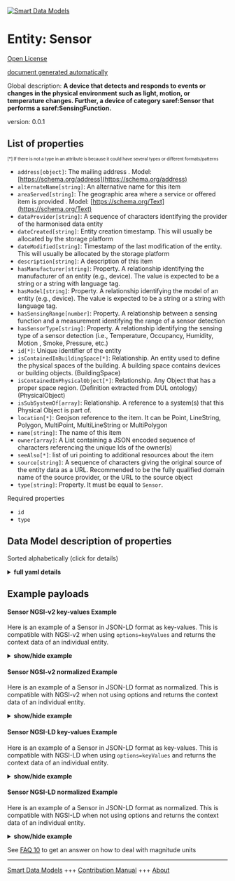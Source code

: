 <!-- 10-Header -->  
[![Smart Data Models](https://smartdatamodels.org/wp-content/uploads/2022/01/SmartDataModels_logo.png "Logo")](https://smartdatamodels.org)  
Entity: Sensor  
==============<!-- /10-Header -->  
<!-- 15-License -->  
[Open License](https://github.com/smart-data-models//dataModel.SAREF/blob/master/Sensor/LICENSE.md)  
[document generated automatically](https://docs.google.com/presentation/d/e/2PACX-1vTs-Ng5dIAwkg91oTTUdt8ua7woBXhPnwavZ0FxgR8BsAI_Ek3C5q97Nd94HS8KhP-r_quD4H0fgyt3/pub?start=false&loop=false&delayms=3000#slide=id.gb715ace035_0_60)  
<!-- /15-License -->  
<!-- 20-Description -->  
Global description: **A device that detects and responds to events or changes in the physical environment such as light, motion, or temperature changes. Further, a device of category saref:Sensor that performs a saref:SensingFunction.**  
version: 0.0.1  
<!-- /20-Description -->  
<!-- 30-PropertiesList -->  

## List of properties  

<sup><sub>[*] If there is not a type in an attribute is because it could have several types or different formats/patterns</sub></sup>  
- `address[object]`: The mailing address  . Model: [https://schema.org/address](https://schema.org/address)- `alternateName[string]`: An alternative name for this item  - `areaServed[string]`: The geographic area where a service or offered item is provided  . Model: [https://schema.org/Text](https://schema.org/Text)- `dataProvider[string]`: A sequence of characters identifying the provider of the harmonised data entity  - `dateCreated[string]`: Entity creation timestamp. This will usually be allocated by the storage platform  - `dateModified[string]`: Timestamp of the last modification of the entity. This will usually be allocated by the storage platform  - `description[string]`: A description of this item  - `hasManufacturer[string]`: Property. A relationship identifying the manufacturer of an entity (e.g., device). The value is expected to be a string or a string with language tag.  - `hasModel[string]`: Property. A relationship identifying the model of an entity (e.g., device). The value is expected to be a string or a string with language tag.  - `hasSensingRange[number]`: Property. A relationship between a sensing function and a measurement identifying the range of a sensor detection  - `hasSensorType[string]`: Property. A relationship identifying the sensing type of a sensor detection (i.e., Temperature, Occupancy, Humidity, Motion , Smoke, Pressure, etc.)   - `id[*]`: Unique identifier of the entity  - `isContainedInBuildingSpace[*]`: Relationship. An entity used to define the physical spaces of the building. A building space contains devices or building objects. (BuildingSpace)  - `isContainedInPhysicalObject[*]`: Relationship. Any Object that has a proper space region.  (Definition extracted from DUL ontology) (PhysicalObject)  - `isSubSystemOf[array]`: Relationship. A reference to a system(s) that this Physical Object is part of.  - `location[*]`: Geojson reference to the item. It can be Point, LineString, Polygon, MultiPoint, MultiLineString or MultiPolygon  - `name[string]`: The name of this item  - `owner[array]`: A List containing a JSON encoded sequence of characters referencing the unique Ids of the owner(s)  - `seeAlso[*]`: list of uri pointing to additional resources about the item  - `source[string]`: A sequence of characters giving the original source of the entity data as a URL. Recommended to be the fully qualified domain name of the source provider, or the URL to the source object  - `type[string]`: Property. It must be equal to `Sensor`.  <!-- /30-PropertiesList -->  
<!-- 35-RequiredProperties -->  
Required properties  
- `id`  - `type`  <!-- /35-RequiredProperties -->  
<!-- 40-RequiredProperties -->  
<!-- /40-RequiredProperties -->  
<!-- 50-DataModelHeader -->  
## Data Model description of properties  
Sorted alphabetically (click for details)  
<!-- /50-DataModelHeader -->  
<!-- 60-ModelYaml -->  
<details><summary><strong>full yaml details</strong></summary>    
```yaml  
Sensor:    
  description: 'A device that detects and responds to events or changes in the physical environment such as light, motion, or temperature changes. Further, a device of category saref:Sensor that performs a saref:SensingFunction.'    
  properties:    
    address:    
      description: The mailing address    
      properties:    
        addressCountry:    
          description: 'Property. The country. For example, Spain. Model:''https://schema.org/addressCountry'''    
          type: string    
        addressLocality:    
          description: 'Property. The locality in which the street address is, and which is in the region. Model:''https://schema.org/addressLocality'''    
          type: string    
        addressRegion:    
          description: 'Property. The region in which the locality is, and which is in the country. Model:''https://schema.org/addressRegion'''    
          type: string    
        district:    
          description: 'Property. A district is a type of administrative division that, in some countries, is managed by the local government'    
          type: string    
        postOfficeBoxNumber:    
          description: 'Property. The post office box number for PO box addresses. For example, 03578. Model:''https://schema.org/postOfficeBoxNumber'''    
          type: string    
        postalCode:    
          description: 'Property. The postal code. For example, 24004. Model:''https://schema.org/https://schema.org/postalCode'''    
          type: string    
        streetAddress:    
          description: 'Property. The street address. Model:''https://schema.org/streetAddress'''    
          type: string    
        streetNr:    
          description: Property. Number identifying a specific property on a public street    
          type: string    
      type: object    
      x-ngsi:    
        model: https://schema.org/address    
        type: Property    
    alternateName:    
      description: An alternative name for this item    
      type: string    
      x-ngsi:    
        type: Property    
    areaServed:    
      description: The geographic area where a service or offered item is provided    
      type: string    
      x-ngsi:    
        model: https://schema.org/Text    
        type: Property    
    dataProvider:    
      description: A sequence of characters identifying the provider of the harmonised data entity    
      type: string    
      x-ngsi:    
        type: Property    
    dateCreated:    
      description: Entity creation timestamp. This will usually be allocated by the storage platform    
      format: date-time    
      type: string    
      x-ngsi:    
        type: Property    
    dateModified:    
      description: Timestamp of the last modification of the entity. This will usually be allocated by the storage platform    
      format: date-time    
      type: string    
      x-ngsi:    
        type: Property    
    description:    
      description: A description of this item    
      type: string    
      x-ngsi:    
        type: Property    
    hasManufacturer:    
      description: 'Property. A relationship identifying the manufacturer of an entity (e.g., device). The value is expected to be a string or a string with language tag.'    
      type: string    
      x-ngsi:    
        type: Property    
    hasModel:    
      description: 'Property. A relationship identifying the model of an entity (e.g., device). The value is expected to be a string or a string with language tag.'    
      type: string    
      x-ngsi:    
        type: Property    
    hasSensingRange:    
      description: Property. A relationship between a sensing function and a measurement identifying the range of a sensor detection    
      type: number    
      x-ngsi:    
        type: Property    
    hasSensorType:    
      description: 'Property. A relationship identifying the sensing type of a sensor detection (i.e., Temperature, Occupancy, Humidity, Motion , Smoke, Pressure, etc.) '    
      enum:    
        - CO2Concentration    
        - DirectNormalIrradiation    
        - Energy    
        - Humidity    
        - Light    
        - Motion    
        - Occupancy    
        - OpeningPosition    
        - Power    
        - Pressure    
        - Price    
        - Smoke    
        - Temperature    
      type: string    
      x-ngsi:    
        type: Property    
    id:    
      anyOf: &sensor_-_properties_-_iscontainedinbuildingspace_-_anyof    
        - description: Property. Identifier format of any NGSI entity    
          maxLength: 256    
          minLength: 1    
          pattern: ^[\w\-\.\{\}\$\+\*\[\]`|~^@!,:\\]+$    
          type: string    
        - description: Property. Identifier format of any NGSI entity    
          format: uri    
          type: string    
      description: Unique identifier of the entity    
      x-ngsi:    
        type: Property    
    isContainedInBuildingSpace:    
      anyOf: *sensor_-_properties_-_iscontainedinbuildingspace_-_anyof    
      description: Relationship. An entity used to define the physical spaces of the building. A building space contains devices or building objects. (BuildingSpace)    
      x-ngsi:    
        type: Property    
    isContainedInPhysicalObject:    
      anyOf: *sensor_-_properties_-_iscontainedinbuildingspace_-_anyof    
      description: Relationship. Any Object that has a proper space region.  (Definition extracted from DUL ontology) (PhysicalObject)    
      x-ngsi:    
        type: Property    
    isSubSystemOf:    
      description: Relationship. A reference to a system(s) that this Physical Object is part of.    
      items:    
        anyOf: *sensor_-_properties_-_iscontainedinbuildingspace_-_anyof    
        description: Property. Unique identifier of the entity    
      type: array    
      x-ngsi:    
        type: Relationship    
    location:    
      description: 'Geojson reference to the item. It can be Point, LineString, Polygon, MultiPoint, MultiLineString or MultiPolygon'    
      oneOf:    
        - description: GeoProperty. Geojson reference to the item. Point    
          properties:    
            bbox:    
              items:    
                type: number    
              minItems: 4    
              type: array    
            coordinates:    
              items:    
                type: number    
              minItems: 2    
              type: array    
            type:    
              enum:    
                - Point    
              type: string    
          required:    
            - type    
            - coordinates    
          title: GeoJSON Point    
          type: object    
        - description: GeoProperty. Geojson reference to the item. LineString    
          properties:    
            bbox:    
              items:    
                type: number    
              minItems: 4    
              type: array    
            coordinates:    
              items:    
                items:    
                  type: number    
                minItems: 2    
                type: array    
              minItems: 2    
              type: array    
            type:    
              enum:    
                - LineString    
              type: string    
          required:    
            - type    
            - coordinates    
          title: GeoJSON LineString    
          type: object    
        - description: GeoProperty. Geojson reference to the item. Polygon    
          properties:    
            bbox:    
              items:    
                type: number    
              minItems: 4    
              type: array    
            coordinates:    
              items:    
                items:    
                  items:    
                    type: number    
                  minItems: 2    
                  type: array    
                minItems: 4    
                type: array    
              type: array    
            type:    
              enum:    
                - Polygon    
              type: string    
          required:    
            - type    
            - coordinates    
          title: GeoJSON Polygon    
          type: object    
        - description: GeoProperty. Geojson reference to the item. MultiPoint    
          properties:    
            bbox:    
              items:    
                type: number    
              minItems: 4    
              type: array    
            coordinates:    
              items:    
                items:    
                  type: number    
                minItems: 2    
                type: array    
              type: array    
            type:    
              enum:    
                - MultiPoint    
              type: string    
          required:    
            - type    
            - coordinates    
          title: GeoJSON MultiPoint    
          type: object    
        - description: GeoProperty. Geojson reference to the item. MultiLineString    
          properties:    
            bbox:    
              items:    
                type: number    
              minItems: 4    
              type: array    
            coordinates:    
              items:    
                items:    
                  items:    
                    type: number    
                  minItems: 2    
                  type: array    
                minItems: 2    
                type: array    
              type: array    
            type:    
              enum:    
                - MultiLineString    
              type: string    
          required:    
            - type    
            - coordinates    
          title: GeoJSON MultiLineString    
          type: object    
        - description: GeoProperty. Geojson reference to the item. MultiLineString    
          properties:    
            bbox:    
              items:    
                type: number    
              minItems: 4    
              type: array    
            coordinates:    
              items:    
                items:    
                  items:    
                    items:    
                      type: number    
                    minItems: 2    
                    type: array    
                  minItems: 4    
                  type: array    
                type: array    
              type: array    
            type:    
              enum:    
                - MultiPolygon    
              type: string    
          required:    
            - type    
            - coordinates    
          title: GeoJSON MultiPolygon    
          type: object    
      x-ngsi:    
        type: GeoProperty    
    name:    
      description: The name of this item    
      type: string    
      x-ngsi:    
        type: Property    
    owner:    
      description: A List containing a JSON encoded sequence of characters referencing the unique Ids of the owner(s)    
      items:    
        anyOf: *sensor_-_properties_-_iscontainedinbuildingspace_-_anyof    
        description: Property. Unique identifier of the entity    
      type: array    
      x-ngsi:    
        type: Property    
    seeAlso:    
      description: list of uri pointing to additional resources about the item    
      oneOf:    
        - items:    
            format: uri    
            type: string    
          minItems: 1    
          type: array    
        - format: uri    
          type: string    
      x-ngsi:    
        type: Property    
    source:    
      description: 'A sequence of characters giving the original source of the entity data as a URL. Recommended to be the fully qualified domain name of the source provider, or the URL to the source object'    
      type: string    
      x-ngsi:    
        type: Property    
    type:    
      description: Property. It must be equal to `Sensor`.    
      enum:    
        - Sensor    
      type: string    
      x-ngsi:    
        type: Property    
  required:    
    - id    
    - type    
  type: object    
  x-derived-from: "https://saref.etsi.org/core/v3.1.1/#saref:Sensor"    
  x-disclaimer: 'Redistribution and use in source and binary forms, with or without modification, are permitted  provided that the license conditions are met. Copyleft (c) 2022 Contributors to Smart Data Models Program'    
  x-license-url: https://github.com/smart-data-models/dataModel.SAREF/blob/master/Sensor/LICENSE.md    
  x-model-schema: https://smart-data-models.github.com/dataModel.SAREF/Sensor/schema.json    
  x-model-tags: SAREF Sensor    
  x-version: 0.0.1    
```  
</details>    
<!-- /60-ModelYaml -->  
<!-- 70-MiddleNotes -->  
<!-- /70-MiddleNotes -->  
<!-- 80-Examples -->  
## Example payloads    
#### Sensor NGSI-v2 key-values Example    
Here is an example of a Sensor in JSON-LD format as key-values. This is compatible with NGSI-v2 when  using `options=keyValues` and returns the context data of an individual entity.  
<details><summary><strong>show/hide example</strong></summary>    
```json  
{  
  "id": "urn:ngsi-ld:Sensor:5e1bbf3c-f8a9-4a5f-b7b5-74456fa911d5",  
  "type": "Sensor",  
  "hasSensingRange": 0.014230070583521992,  
  "hasSensorType": "Smoke",  
  "hasManufacturer": "Sensor Company Inc.",  
  "hasModel": "Sensor 0.1.2",  
  "isContainedInBuildingSpace": "urn:ngsi-ld:BuildingSpace:1f5569e9-37c0-4211-bf58-a4c7b6db8169",  
  "isContainedInPhysicalObject": "urn:ngsi-ld:PhysicalObject:bdc0656f-f29c-4dfc-9b8d-f68a5209b6b6",  
  "isSubSystemOf": [  
    "urn:ngsi-ld:System:b6f77f2f-94f9-4ef0-bd73-58e008b0dd8e",  
    "urn:ngsi-ld:System:143d66f0-6d53-48c5-8ec4-4677754caf42",  
    "urn:ngsi-ld:System:47d20506-0d3a-4027-97e7-3442a9ee93e0"  
  ],  
  "dateCreated": "2023-01-26T03:07:27Z",  
  "dateModified": "2023-01-26T00:23:18Z",  
  "source": "Import",  
  "name": "Sensor",  
  "alternateName": "Sensor type 2",  
  "description": "Sensor of limited Sensor types",  
  "dataProvider": "IFC file"  
}  
```  
</details>  
#### Sensor NGSI-v2 normalized Example    
Here is an example of a Sensor in JSON-LD format as normalized. This is compatible with NGSI-v2 when not using options and returns the context data of an individual entity.  
<details><summary><strong>show/hide example</strong></summary>    
```json  
{  
  "id": "urn:ngsi-ld:Sensor:5164ac7d-f33a-4a9d-92c0-d85738dce5dc",  
  "type": "Sensor",  
  "hasSensingRange": {  
    "type": "Measurement",  
    "value": 0.6379919853662889  
  },  
  "hasSensorType": {  
    "type": "SensorHasSensorType",  
    "value": "Motion"  
  },  
  "hasManufacturer": {  
    "type": "Text",  
    "value": "Sensor Company Inc."  
  },  
  "hasModel": {  
    "type": "Text",  
    "value": "Sensor 0.1.2"  
  },  
  "isContainedInBuildingSpace": {  
    "type": "URL",  
    "value": "urn:ngsi-ld:BuildingSpace:dde4fa8f-da14-4e32-9061-53b1934b80dd"  
  },  
  "isContainedInPhysicalObject": {  
    "type": "URL",  
    "value": "urn:ngsi-ld:PhysicalObject:c1a7b6e1-9a70-4e7f-aecd-3a694da2ac1a"  
  },  
  "isSubSystemOf": {  
    "type": "array",  
    "value": [  
      {  
        "type": "URL",  
        "value": "urn:ngsi-ld:System:e55fb57f-3106-4f04-9121-ecc2eae1056f"  
      },  
      {  
        "type": "URL",  
        "value": "urn:ngsi-ld:System:f32c549f-7d88-48e9-804f-a4f758868bc0"  
      },  
      {  
        "type": "URL",  
        "value": "urn:ngsi-ld:System:0a12aeeb-5637-42dd-ad57-4b5e34dc929a"  
      }  
    ]  
  },  
  "dateCreated": {  
    "type": "DateTime",  
    "value": "2023-01-25T20:29:30.4737975+01:00"  
  },  
  "dateModified": {  
    "type": "DateTime",  
    "value": "2023-01-25T22:25:21.6300054+01:00"  
  },  
  "source": {  
    "type": "Text",  
    "value": "Import"  
  },  
  "name": {  
    "type": "Text",  
    "value": "Sensor"  
  },  
  "alternateName": {  
    "type": "Text",  
    "value": "Sensor type 2"  
  },  
  "description": {  
    "type": "Text",  
    "value": "Sensor of limited Sensor types"  
  },  
  "dataProvider": {  
    "type": "Text",  
    "value": "IFC file"  
  }  
}  
```  
</details>  
#### Sensor NGSI-LD key-values Example    
Here is an example of a Sensor in JSON-LD format as key-values. This is compatible with NGSI-LD when  using `options=keyValues` and returns the context data of an individual entity.  
<details><summary><strong>show/hide example</strong></summary>    
```json  
{  
  "id": "urn:ngsi-ld:Sensor:b9cd8f11-8d0f-4fa1-b1d9-627572e9d67a",  
  "type": "Sensor",  
  "hasSensingRange": 0.19880952263281826,  
  "hasSensorType": "Occupancy",  
  "hasManufacturer": "Sensor Company Inc.",  
  "hasModel": "Sensor 0.1.2",  
  "isContainedInBuildingSpace": "urn:ngsi-ld:BuildingSpace:0eead0dd-78fa-4072-b9ec-5fe95d2cb755",  
  "isContainedInPhysicalObject": "urn:ngsi-ld:PhysicalObject:a7575198-623d-48b3-afd6-6d1a65972cc4",  
  "isSubSystemOf": [  
    "urn:ngsi-ld:System:0ad39b84-1b82-4fec-ae7d-3139d0402025",  
    "urn:ngsi-ld:System:261f46f5-546f-4c07-a553-a423e8e80e31",  
    "urn:ngsi-ld:System:2c77915b-4b1f-49af-9f05-12611c0fec4b"  
  ],  
  "dateCreated": "2023-01-25T18:39:06Z",  
  "dateModified": "2023-01-26T12:07:34Z",  
  "source": "Import",  
  "name": "Sensor",  
  "alternateName": "Sensor type 2",  
  "description": "Sensor of limited Sensor types",  
  "dataProvider": "IFC file",  
  "@context": [  
    "https://raw.githubusercontent.com/smart-data-models/dataModel.SAREF/master/context.jsonld",  
    "https://uri.etsi.org/ngsi-ld/v1/ngsi-ld-core-context.jsonld"  
  ]  
}  
```  
</details>  
#### Sensor NGSI-LD normalized Example    
Here is an example of a Sensor in JSON-LD format as normalized. This is compatible with NGSI-LD when not using options and returns the context data of an individual entity.  
<details><summary><strong>show/hide example</strong></summary>    
```json  
{  
  "id": "urn:ngsi-ld:Sensor:51d66982-bef7-4ccb-a9cd-80a338348d78",  
  "type": "Sensor",  
  "hasSensingRange": {  
    "type": "Property",  
    "unitCode": "NA",  
    "observedAt": "2023-01-26T00:40:11Z",  
    "value": 0.7330213275090168  
  },  
  "hasSensorType": {  
    "type": "Property",  
    "value": "Occupancy"  
  },  
  "hasManufacturer": {  
    "type": "Property",  
    "value": "Sensor Company Inc."  
  },  
  "hasModel": {  
    "type": "Property",  
    "value": "Sensor 0.1.2"  
  },  
  "isContainedInBuildingSpace": {  
    "type": "Relationship",  
    "object": "urn:ngsi-ld:BuildingSpace:9f857ae8-7285-445c-b78c-4b021935d531"  
  },  
  "isContainedInPhysicalObject": {  
    "type": "Relationship",  
    "object": "urn:ngsi-ld:PhysicalObject:1c143596-fb89-40b1-b575-2583c693644e"  
  },  
  "isSubSystemOf": [  
    {  
      "type": "Relationship",  
      "object": "urn:ngsi-ld:System:aedbd727-63dd-4ca0-893c-515b3fde97dc"  
    },  
    {  
      "type": "Relationship",  
      "object": "urn:ngsi-ld:System:7142065b-7971-4cc6-9e24-32ab9126bb5d"  
    },  
    {  
      "type": "Relationship",  
      "object": "urn:ngsi-ld:System:64eb8dc8-bf25-4773-bfc2-59464c0b018c"  
    }  
  ],  
  "dateCreated": {  
    "type": "Property",  
    "value": "2023-01-26T07:13:43Z"  
  },  
  "dateModified": {  
    "type": "Property",  
    "value": "2023-01-26T13:51:53Z"  
  },  
  "source": {  
    "type": "Property",  
    "value": "Import"  
  },  
  "name": {  
    "type": "Property",  
    "value": "Sensor"  
  },  
  "alternateName": {  
    "type": "Property",  
    "value": "Sensor type 2"  
  },  
  "description": {  
    "type": "Property",  
    "value": "Sensor of limited Sensor types"  
  },  
  "dataProvider": {  
    "type": "Property",  
    "value": "IFC file"  
  },  
  "@context": [  
    "https://raw.githubusercontent.com/smart-data-models/dataModel.SAREF/master/context.jsonld",  
    "https://uri.etsi.org/ngsi-ld/v1/ngsi-ld-core-context.jsonld"  
  ]  
}  
```  
</details><!-- /80-Examples -->  
<!-- 90-FooterNotes -->  
<!-- /90-FooterNotes -->  
<!-- 95-Units -->  
See [FAQ 10](https://smartdatamodels.org/index.php/faqs/) to get an answer on how to deal with magnitude units  
<!-- /95-Units -->  
<!-- 97-LastFooter -->  
---  
[Smart Data Models](https://smartdatamodels.org) +++ [Contribution Manual](https://bit.ly/contribution_manual) +++ [About](https://bit.ly/Introduction_SDM)<!-- /97-LastFooter -->  
